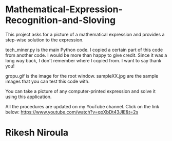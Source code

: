 # Mathematical-Expression-Recognition-and-Sloving
This project asks for a picture of a mathematical expression and provides a step-wise solution to the expression.

tech_miner.py is the main Python code.
I copied a certain part of this code from another code. I would be more than happy to give credit. Since it was a long way back, I don't remember where I copied from. I want to say thank you!

gropu.gif is the image for the root window.
sampleXX.jpg are the sample images that you can test this code with.

You can take a picture of any computer-printed expression and solve it using this application.

All the procedures are updated on my YouTube channel. Click on the link below:
https://www.youtube.com/watch?v=qoXbDt43JIE&t=2s

# Rikesh Niroula
